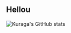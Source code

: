 ## Hellou

![Kuraga's GitHub stats](https://github-readme-stats.vercel.app/api?username=Piola-l&show_icons=true&theme=transparent)
